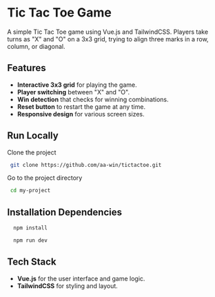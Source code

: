 # Tic Tac Toe Game
A simple Tic Tac Toe game using Vue.js and TailwindCSS. Players take turns as "X" and "O" on a 3x3 grid, trying to align three marks in a row, column, or diagonal.

## Features

- **Interactive 3x3 grid** for playing the game.
- **Player switching** between "X" and "O".
- **Win detection** that checks for winning combinations.
- **Reset button** to restart the game at any time.
- **Responsive design** for various screen sizes.
 
## Run Locally

Clone the project

```bash
 git clone https://github.com/aa-win/tictactoe.git
```

Go to the project directory

```bash
 cd my-project
```

## Installation Dependencies

```bash
  npm install
```
```bash
  npm run dev
```
## Tech Stack

- **Vue.js** for the user interface and game logic.
- **TailwindCSS** for styling and layout.
